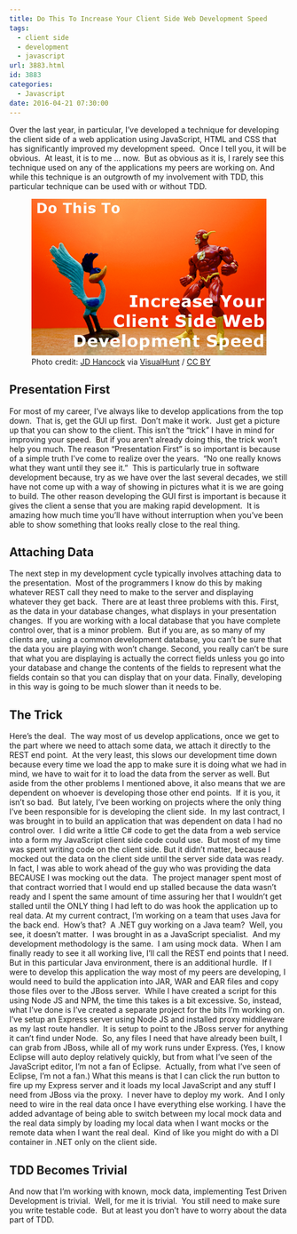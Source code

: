 ```yaml
---
title: Do This To Increase Your Client Side Web Development Speed
tags:
  - client side
  - development
  - javascript
url: 3883.html
id: 3883
categories:
  - Javascript
date: 2016-04-21 07:30:00
---
```


Over the last year, in particular, I’ve developed a technique for developing the client side of a web application using JavaScript, HTML and CSS that has significantly improved my development speed.  Once I tell you, it will be obvious.  At least, it is to me … now.  But as obvious as it is, I rarely see this technique used on any of the applications my peers are working on. And while this technique is an outgrowth of my involvement with TDD, this particular technique can be used with or without TDD. <figure>![](/uploads/2016/04/image-3.png "Do This To Increase Your Client Side Web Development Speed")<figcaption>Photo credit: [JD Hancock](//www.flickr.com/photos/jdhancock/4367347854/) via [VisualHunt](//visualhunt.com) / [CC BY](//creativecommons.org/licenses/by/2.0/)</figcaption></figure>

<!-- more --> 

Presentation First
------------------

For most of my career, I’ve always like to develop applications from the top down.  That is, get the GUI up first.  Don’t make it work.  Just get a picture up that you can show to the client. This isn’t the “trick” I have in mind for improving your speed.  But if you aren’t already doing this, the trick won’t help you much. The reason “Presentation First” is so important is because of a simple truth I’ve come to realize over the years.  “No one really knows what they want until they see it.”  This is particularly true in software development because, try as we have over the last several decades, we still have not come up with a way of showing in pictures what it is we are going to build. The other reason developing the GUI first is important is because it gives the client a sense that you are making rapid development.  It is amazing how much time you’ll have without interruption when you’ve been able to show something that looks really close to the real thing.

Attaching Data
--------------

The next step in my development cycle typically involves attaching data to the presentation.  Most of the programmers I know do this by making whatever REST call they need to make to the server and displaying whatever they get back.  There are at least three problems with this. First, as the data in your database changes, what displays in your presentation changes.  If you are working with a local database that you have complete control over, that is a minor problem.  But if you are, as so many of my clients are, using a common development database, you can’t be sure that the data you are playing with won’t change. Second, you really can’t be sure that what you are displaying is actually the correct fields unless you go into your database and change the contents of the fields to represent what the fields contain so that you can display that on your data. Finally, developing in this way is going to be much slower than it needs to be.

The Trick
---------

Here’s the deal.  The way most of us develop applications, once we get to the part where we need to attach some data, we attach it directly to the REST end point.  At the very least, this slows our development time down because every time we load the app to make sure it is doing what we had in mind, we have to wait for it to load the data from the server as well. But aside from the other problems I mentioned above, it also means that we are dependent on whoever is developing those other end points.  If it is you, it isn’t so bad.  But lately, I’ve been working on projects where the only thing I’ve been responsible for is developing the client side.  In my last contract, I was brought in to build an application that was dependent on data I had no control over.  I did write a little C# code to get the data from a web service into a form my JavaScript client side code could use.  But most of my time was spent writing code on the client side. But it didn’t matter, because I mocked out the data on the client side until the server side data was ready. In fact, I was able to work ahead of the guy who was providing the data BECAUSE I was mocking out the data.  The project manager spent most of that contract worried that I would end up stalled because the data wasn’t ready and I spent the same amount of time assuring her that I wouldn’t get stalled until the ONLY thing I had left to do was hook the application up to real data. At my current contract, I’m working on a team that uses Java for the back end.  How’s that?  A .NET guy working on a Java team?  Well, you see, it doesn’t matter.  I was brought in as a JavaScript specialist.  And my development methodology is the same.  I am using mock data.  When I am finally ready to see it all working live, I’ll call the REST end points that I need. But in this particular Java environment, there is an additional hurdle.  If I were to develop this application the way most of my peers are developing, I would need to build the application into JAR, WAR and EAR files and copy those files over to the JBoss server.  While I have created a script for this using Node JS and NPM, the time this takes is a bit excessive. So, instead, what I’ve done is I’ve created a separate project for the bits I’m working on.  I’ve setup an Express server using Node JS and installed proxy middleware as my last route handler.  It is setup to point to the JBoss server for anything it can’t find under Node.  So, any files I need that have already been built, I can grab from JBoss, while all of my work runs under Express. (Yes, I know Eclipse will auto deploy relatively quickly, but from what I’ve seen of the JavaScript editor, I’m not a fan of Eclipse.  Actually, from what I’ve seen of Eclipse, I’m not a fan.) What this means is that I can click the run button to fire up my Express server and it loads my local JavaScript and any stuff I need from JBoss via the proxy.  I never have to deploy my work.  And I only need to wire in the real data once I have everything else working. I have the added advantage of being able to switch between my local mock data and the real data simply by loading my local data when I want mocks or the remote data when I want the real deal.  Kind of like you might do with a DI container in .NET only on the client side.

TDD Becomes Trivial
-------------------

And now that I’m working with known, mock data, implementing Test Driven Development is trivial.  Well, for me it is trivial.  You still need to make sure you write testable code.  But at least you don’t have to worry about the data part of TDD.
